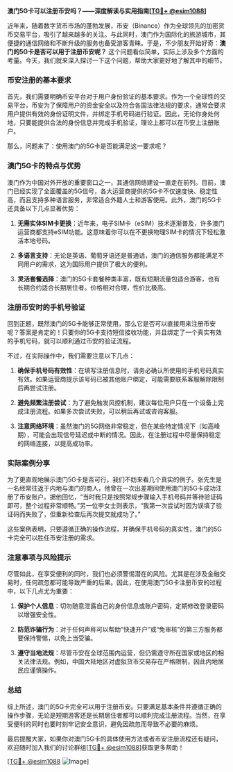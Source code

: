 **澳门5G卡可以注册币安吗？——深度解读与实用指南[[TG💪+ @esim1088](https://t.me/s/esim1088)]**

近年来，随着数字货币市场的蓬勃发展，币安（Binance）作为全球领先的加密货币交易平台，吸引了越来越多的关注。与此同时，澳门作为国际化的旅游城市，其便捷的通信网络和不断升级的服务也备受游客青睐。于是，不少朋友开始好奇：**澳门的5G卡是否可以用于注册币安呢？** 这个问题看似简单，实际上涉及多个方面的考量。今天，我们就来深入探讨一下这个问题，帮助大家更好地了解其中的细节。

### 币安注册的基本要求

首先，我们需要明确币安平台对于用户身份验证的基本要求。作为一个全球性的交易平台，币安为了保障用户的资金安全以及符合各国法律法规的要求，通常会要求用户提供有效的身份证明文件，并绑定手机号码进行验证。因此，无论你身处何地，只要能提供合法的身份信息并完成手机验证，理论上都可以在币安上注册账户。

那么，问题来了：使用澳门的5G卡是否能满足这一要求呢？

### 澳门5G卡的特点与优势

澳门作为中国对外开放的重要窗口之一，其通信网络建设一直走在前列。目前，澳门已经实现了全面覆盖的5G信号，各大运营商提供的5G卡不仅速度快、稳定性高，而且支持多种语言服务，非常适合外籍人士和游客使用。此外，澳门的5G卡还具备以下几点显著优势：

1. **无需实体SIM卡更换**：近年来，电子SIM卡（eSIM）技术逐渐普及，许多澳门运营商都支持eSIM功能。这意味着你可以在不更换物理SIM卡的情况下轻松激活本地号码。
   
2. **多语言支持**：无论是英语、葡萄牙语还是普通话，澳门的通信服务都能满足不同用户的需求，这为国际用户提供了极大的便利。

3. **灵活套餐选择**：澳门的5G卡套餐种类丰富，既有短期流量包适合游客，也有长期合约适合长期居住者。价格相对合理，性价比极高。

### 注册币安时的手机号验证

回到正题，既然澳门的5G卡能够正常使用，那么它是否可以直接用来注册币安呢？答案是肯定的！只要你的5G卡支持短信接收功能，并且绑定了一个真实有效的手机号码，就可以顺利通过币安的验证流程。

不过，在实际操作中，我们需要注意以下几点：

1. **确保手机号码有效性**：在填写注册信息时，请务必确认所使用的手机号码真实有效。如果运营商提示该号码已被其他账户绑定，可能需要联系客服解除限制后再尝试注册。

2. **避免频繁注册尝试**：为了避免触发风控机制，建议每位用户只在一个设备上完成注册流程。如果多次尝试失败，可以稍后再试或咨询客服。

3. **注意网络环境**：虽然澳门的5G网络非常稳定，但在某些特定情况下（如高峰期），可能会出现信号延迟或中断的情况。因此，在注册过程中尽量保持稳定的网络连接，以提高成功率。

### 实际案例分享

为了更直观地展示澳门5G卡是否可行，我们不妨来看几个真实的例子。张先生是一名经常往返于内地与澳门的商人，他曾在一次出差期间使用澳门的5G卡成功注册了币安账户。据他回忆，“当时我只是按照常规步骤输入手机号码并等待验证码即可，整个过程非常顺畅。”另一位李女士则表示，“我第一次尝试时因为误填了验证码而失败了，但重新检查后再次提交就成功了。”

这些案例表明，只要遵循正确的操作流程，并确保手机号码的真实性，澳门的5G卡完全可以胜任币安注册的需求。

### 注意事项与风险提示

尽管如此，在享受便利的同时，我们也必须警惕潜在的风险。尤其是在涉及金融交易时，任何疏忽都可能导致严重的后果。因此，在使用澳门5G卡注册币安的过程中，以下几点尤为重要：

1. **保护个人信息**：切勿随意泄露自己的身份信息或账户密码，定期修改登录密码以增强安全性。

2. **防范诈骗行为**：对于任何声称可以帮助“快速开户”或“免审核”的第三方服务都要保持警惕，以免上当受骗。

3. **遵守当地法规**：尽管币安在全球范围内运营，但仍需遵守所在国家或地区的相关法律法规。例如，中国大陆地区对虚拟货币交易存在严格限制，因此内地居民应谨慎操作。

### 总结

综上所述，澳门的5G卡完全可以用于注册币安。只要满足基本条件并遵循正确的操作步骤，无论是短期游客还是长期居住者都可以顺利完成注册流程。当然，在享受便利的同时也要时刻牢记安全意识，避免因疏忽而导致不必要的麻烦。

最后提醒大家，如果你对澳门5G卡的具体使用方法或者币安注册流程还有疑问，欢迎随时加入我们的讨论群组[[TG💪+ @esim1088](https://t.me/s/esim1088)]获取更多帮助！

[[TG💪+ @esim1088](https://t.me/s/esim1088) ![Image](https://i.postimg.cc/4NQfJmqS/Snipaste-2025-05-13-00-14-12.png)]